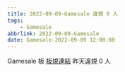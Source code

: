 ```yaml
---
title: 2022-09-09-Gamesale 違規 0 人
tags:
    - Gamesale
abbrlink: 2022-09-09-Gamesale
date: Gamesale-2022-09-09 12:00:00
---
```

Gamesale 板 [板規連結](https://www.ptt.cc/bbs/Gossiping/M.1637425085.A.07D.html)
昨天違規 0 人
